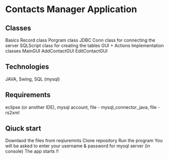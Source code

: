 # Contacts Manager Application
     
## Classes
  Basics
    Record class
    Porgram class
 JDBC
    Conn class for connecting the server
    SQLScript class for creating the tables
  GUI + Actions Implementation classes
    MainGUI
    AddContactGUI
    EditContactGUI
    
## Technologies
  JAVA,
  Swing,
  SQL (mysql)
  
## Requirements
  eclipse (or another IDE),
  mysql account,
  file - mysql_connector_java,
  file - rs2xml
  
## Qiuck start
  Downlaod the files from reqiuremnts
  Clone repository
  Run the program
  You will be asked to enter your username & password for mysql server (in console)
  The app starts !!
